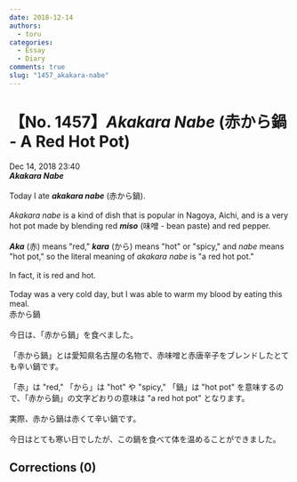 ```yaml
---
date: 2018-12-14
authors:
  - toru
categories:
  - Essay
  - Diary
comments: true
slug: "1457_akakara-nabe"
---
```


# 【No. 1457】<strong><em>Akakara Nabe</strong></em> (赤から鍋 - A Red Hot Pot)
<div class="date">Dec 14, 2018 23:40</div>
<div id="post"><div id="body_show_ori">
<strong><em>Akakara Nabe</strong></em><br/><br/>Today I ate <strong><em>akakara nabe</em></strong> (赤から鍋).<br/><br/><em>Akakara nabe</em> is a kind of dish that is popular in Nagoya, Aichi, and is a very hot pot made by blending red <strong><em>miso</em></strong> (味噌 - bean paste) and red pepper.<br/><br/><strong><em>Aka</em></strong> (赤) means "red," <strong><em>kara</em></strong> (から) means "hot" or "spicy," and <em>nabe</em> means "hot pot," so the literal meaning of <em>akakara nabe</em> is "a red hot pot."<br/><br/>In fact, it is red and hot.<br/><br/>Today was a very cold day, but I was able to warm my blood by eating this meal.
</div></div>

<!-- more -->

<div id="post_ja"><div id="body_show_mo">
赤から鍋<br/><br/>今日は、「赤から鍋」を食べました。<br/><br/>「赤から鍋」とは愛知県名古屋の名物で、赤味噌と赤唐辛子をブレンドしたとても辛い鍋です。<br/><br/>「赤」は "red," 「から」は "hot" や "spicy," 「鍋」は "hot pot" を意味するので、「赤から鍋」の文字どおりの意味は "a red hot pot" となります。<br/><br/>実際、赤から鍋は赤くて辛い鍋です。<br/><br/>今日はとても寒い日でしたが、この鍋を食べて体を温めることができました。
</div></div>

## Corrections (0)

